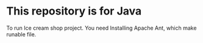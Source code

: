 # This repository is for Java

To run Ice cream shop project. You need Installing Apache Ant, which make runable file.
